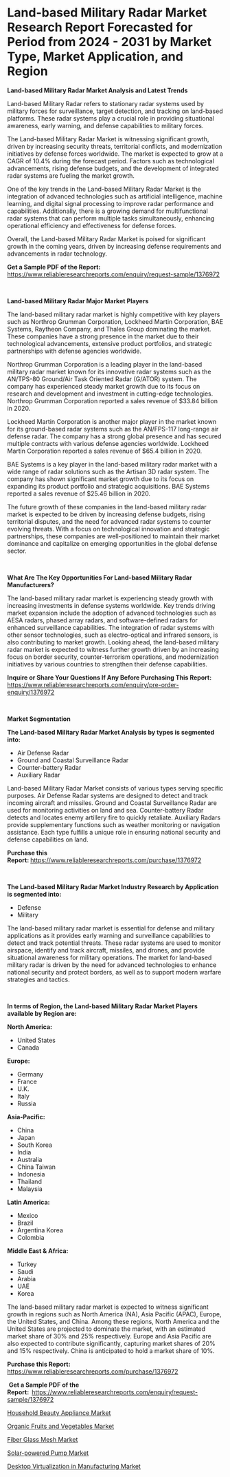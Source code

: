 <p><h1>Land-based Military Radar Market Research Report Forecasted for Period from 2024 -  2031 by Market Type, Market Application, and Region</h1></p><p><strong>Land-based Military Radar Market Analysis and Latest Trends</strong></p>
<p><p>Land-based Military Radar refers to stationary radar systems used by military forces for surveillance, target detection, and tracking on land-based platforms. These radar systems play a crucial role in providing situational awareness, early warning, and defense capabilities to military forces.</p><p>The Land-based Military Radar Market is witnessing significant growth, driven by increasing security threats, territorial conflicts, and modernization initiatives by defense forces worldwide. The market is expected to grow at a CAGR of 10.4% during the forecast period. Factors such as technological advancements, rising defense budgets, and the development of integrated radar systems are fueling the market growth.</p><p>One of the key trends in the Land-based Military Radar Market is the integration of advanced technologies such as artificial intelligence, machine learning, and digital signal processing to improve radar performance and capabilities. Additionally, there is a growing demand for multifunctional radar systems that can perform multiple tasks simultaneously, enhancing operational efficiency and effectiveness for defense forces.</p><p>Overall, the Land-based Military Radar Market is poised for significant growth in the coming years, driven by increasing defense requirements and advancements in radar technology.</p></p>
<p><strong>Get a Sample PDF of the Report:&nbsp;</strong> <a href="https://www.reliableresearchreports.com/enquiry/request-sample/1376972">https://www.reliableresearchreports.com/enquiry/request-sample/1376972</a></p>
<p>&nbsp;</p>
<p><strong>Land-based Military Radar Major Market Players</strong></p>
<p><p>The land-based military radar market is highly competitive with key players such as Northrop Grumman Corporation, Lockheed Martin Corporation, BAE Systems, Raytheon Company, and Thales Group dominating the market. These companies have a strong presence in the market due to their technological advancements, extensive product portfolios, and strategic partnerships with defense agencies worldwide.</p><p>Northrop Grumman Corporation is a leading player in the land-based military radar market known for its innovative radar systems such as the AN/TPS-80 Ground/Air Task Oriented Radar (G/ATOR) system. The company has experienced steady market growth due to its focus on research and development and investment in cutting-edge technologies. Northrop Grumman Corporation reported a sales revenue of $33.84 billion in 2020.</p><p>Lockheed Martin Corporation is another major player in the market known for its ground-based radar systems such as the AN/FPS-117 long-range air defense radar. The company has a strong global presence and has secured multiple contracts with various defense agencies worldwide. Lockheed Martin Corporation reported a sales revenue of $65.4 billion in 2020.</p><p>BAE Systems is a key player in the land-based military radar market with a wide range of radar solutions such as the Artisan 3D radar system. The company has shown significant market growth due to its focus on expanding its product portfolio and strategic acquisitions. BAE Systems reported a sales revenue of $25.46 billion in 2020.</p><p>The future growth of these companies in the land-based military radar market is expected to be driven by increasing defense budgets, rising territorial disputes, and the need for advanced radar systems to counter evolving threats. With a focus on technological innovation and strategic partnerships, these companies are well-positioned to maintain their market dominance and capitalize on emerging opportunities in the global defense sector.</p></p>
<p>&nbsp;</p>
<p><strong>What Are The Key Opportunities For Land-based Military Radar Manufacturers?</strong></p>
<p><p>The land-based military radar market is experiencing steady growth with increasing investments in defense systems worldwide. Key trends driving market expansion include the adoption of advanced technologies such as AESA radars, phased array radars, and software-defined radars for enhanced surveillance capabilities. The integration of radar systems with other sensor technologies, such as electro-optical and infrared sensors, is also contributing to market growth. Looking ahead, the land-based military radar market is expected to witness further growth driven by an increasing focus on border security, counter-terrorism operations, and modernization initiatives by various countries to strengthen their defense capabilities.</p></p>
<p><strong>Inquire or Share Your Questions If Any Before Purchasing This Report:</strong> <a href="https://www.reliableresearchreports.com/enquiry/pre-order-enquiry/1376972">https://www.reliableresearchreports.com/enquiry/pre-order-enquiry/1376972</a></p>
<p>&nbsp;</p>
<p><strong>Market Segmentation</strong></p>
<p><strong>The Land-based Military Radar Market Analysis by types is segmented into:</strong></p>
<p><ul><li>Air Defense Radar</li><li>Ground and Coastal Surveillance Radar</li><li>Counter-battery Radar</li><li>Auxiliary Radar</li></ul></p>
<p><p>Land-based Military Radar Market consists of various types serving specific purposes. Air Defense Radar systems are designed to detect and track incoming aircraft and missiles. Ground and Coastal Surveillance Radar are used for monitoring activities on land and sea. Counter-battery Radar detects and locates enemy artillery fire to quickly retaliate. Auxiliary Radars provide supplementary functions such as weather monitoring or navigation assistance. Each type fulfills a unique role in ensuring national security and defense capabilities on land.</p></p>
<p><strong>Purchase this Report:&nbsp;</strong><a href="https://www.reliableresearchreports.com/purchase/1376972">https://www.reliableresearchreports.com/purchase/1376972</a></p>
<p>&nbsp;</p>
<p><strong>The Land-based Military Radar Market Industry Research by Application is segmented into:</strong></p>
<p><ul><li>Defense</li><li>Military</li></ul></p>
<p><p>The land-based military radar market is essential for defense and military applications as it provides early warning and surveillance capabilities to detect and track potential threats. These radar systems are used to monitor airspace, identify and track aircraft, missiles, and drones, and provide situational awareness for military operations. The market for land-based military radar is driven by the need for advanced technologies to enhance national security and protect borders, as well as to support modern warfare strategies and tactics.</p></p>
<p>&nbsp;</p>
<p><strong>In terms of Region, the Land-based Military Radar Market Players available by Region are:</strong></p>
<p>
    <p> <strong> North America: </strong>
        <ul>
            <li>United States</li>
            <li>Canada</li>
        </ul>
        </p> 
    <p> <strong> Europe: </strong>
        <ul>
            <li>Germany</li>
            <li>France</li>
            <li>U.K.</li>
            <li>Italy</li>
            <li>Russia</li>
        </ul>
        </p> 
    <p> <strong> Asia-Pacific: </strong>
        <ul>
            <li>China</li>
            <li>Japan</li>
            <li>South Korea</li>
            <li>India</li>
            <li>Australia</li>
            <li>China Taiwan</li>
            <li>Indonesia</li>
            <li>Thailand</li>
            <li>Malaysia</li>
        </ul>
        </p> 
    <p> <strong> Latin America: </strong>
        <ul>
            <li>Mexico</li>
            <li>Brazil</li>
            <li>Argentina Korea</li>
            <li>Colombia</li>
        </ul>
        </p> 
    <p> <strong> Middle East & Africa: </strong>
        <ul>
            <li>Turkey</li>
            <li>Saudi</li>
            <li>Arabia</li>
            <li>UAE</li>
            <li>Korea</li>
        </ul>
    </p>
    </p>
<p><p>The land-based military radar market is expected to witness significant growth in regions such as North America (NA), Asia Pacific (APAC), Europe, the United States, and China. Among these regions, North America and the United States are projected to dominate the market, with an estimated market share of 30% and 25% respectively. Europe and Asia Pacific are also expected to contribute significantly, capturing market shares of 20% and 15% respectively. China is anticipated to hold a market share of 10%.</p></p>
<p><strong>Purchase this Report: </strong><a href="https://www.reliableresearchreports.com/purchase/1376972">https://www.reliableresearchreports.com/purchase/1376972</a></p>
<p>&nbsp;<strong>Get a Sample PDF of the Report:&nbsp;&nbsp;</strong><a href="https://www.reliableresearchreports.com/enquiry/request-sample/1376972">https://www.reliableresearchreports.com/enquiry/request-sample/1376972</a></p>
<p><strong></strong></p>
<p><p><a href="https://github.com/Paul14Anderson63/Market-Research-Report-List-3/blob/main/household-beauty-appliance-market.md">Household Beauty Appliance Market</a></p><p><a href="https://woozy-pyroraptor-a1f.notion.site/Organic-Fruits-and-Vegetables-Market-Size-Growth-Outlook-from-2024-to-2031-projecting-at-Market-s--e07e568dbc654aeeb727a77fae915c38">Organic Fruits and Vegetables Market</a></p><p><a href="https://view.publitas.com/reportprime-1/fiber-glass-mesh-market-research-report-forecasted-for-period-from-2024-2031-by-market-type-market-application-and-region/">Fiber Glass Mesh Market</a></p><p><a href="https://automatic-knee-4c7.notion.site/Solar-powered-Pump-Market-with-the-goal-of-estimating-the-market-size-and-future-growth-potential-of-622a5e6d0b5541bbb06eab5013bfbcd5">Solar-powered Pump Market</a></p><p><a href="https://github.com/mabutironaldo/Market-Research-Report-List-3/blob/main/desktop-virtualization-in-manufacturing-market.md">Desktop Virtualization in Manufacturing Market</a></p></p>